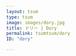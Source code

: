 ```yaml
---
layout: tsum
type: tsum
image: images/dory.jpg
title: ドリー | Dory
permalink: tsumtsum/dory
ID: "dory"

---
```


